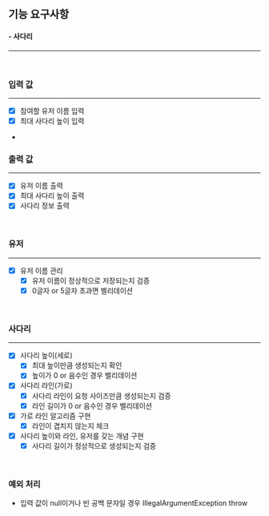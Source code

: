 ## 기능 요구사항
#### - 사다리
<hr />
<br />

### 입력 값
<hr />

- [X] 참여할 유저 이름 입력
- [X] 최대 사다리 높이 입력

- <br />

### 출력 값
<hr />

- [X] 유저 이름 출력
- [X] 최대 사다리 높이 출력
- [X] 사다리 정보 출력

<br />

### 유저
<hr />

- [X] 유저 이름 관리
    - [X] 유저 이름이 정상적으로 저장되는지 검증
    - [X] 0글자 or 5글자 초과면 벨리데이션

<br />


### 사다리
<hr />

- [X] 사다리 높이(세로) 
    - [X] 최대 높이만큼 생성되는지 확인
    - [X] 높이가 0 or 음수인 경우 벨리데이션
- [X] 사다리 라인(가로)
    - [X] 사다리 라인이 요청 사이즈만큼 생성되는지 검증
    - [X] 라인 길이가 0 or 음수인 경우 벨리데이션
- [X] 가로 라인 알고리즘 구현
    - [X] 라인이 겹치지 않는지 체크
- [X] 사다리 높이와 라인, 유저를 갖는 개념 구현
  - [X] 사다리 길이가 정상적으로 생성되는지 검증 

<br />

### 예외 처리
- 입력 값이 null이거나 빈 공백 문자일 경우 IllegalArgumentException throw
